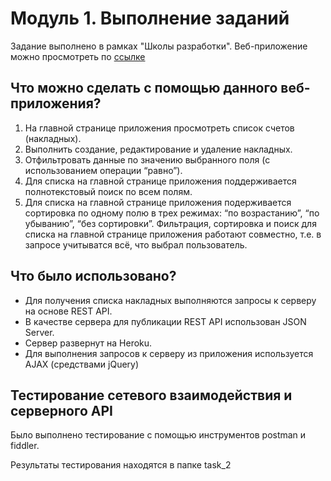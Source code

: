 # Модуль 1. Выполнение заданий #
Задание выполнено в рамках "Школы разработки".
Веб-приложение можно просмотреть по [ссылке](https://xakimaa.github.io/)

## Что можно сделать с помощью данного веб-приложения? ##
1. На главной странице приложения просмотреть список счетов (накладных).
2. Выполнить создание, редактирование и удаление накладных.
3. Отфильтровать данные по значению выбранного поля (с использованием операции “равно”).
4. Для списка на главной странице приложения поддерживается полнотекстовый поиск по всем полям.
5. Для списка на главной странице приложения подерживается сортировка по одному полю в трех режимах: “по возрастанию”, “по убыванию”, “без сортировки”.
Фильтрация, сортировка и поиск для списка на главной странице приложения работают совместно, т.е. в запросе  учитыватся всё, что выбрал пользователь.

## Что было использовано? ##
* Для получения списка накладных выполняются запросы к серверу на основе REST API.
* В качестве сервера для публикации REST API использован JSON Server.
* Сервер развернут на Heroku.
* Для выполнения запросов к серверу из приложения используется AJAX (средствами jQuery)

## Тестирование сетевого взаимодействия и серверного API ##
Было выполнено тестирование с помощью инструментов postman и fiddler.

Результаты тестирования находятся в папке task_2